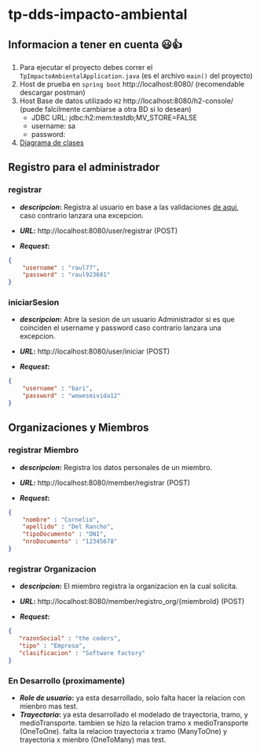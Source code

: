 # tp-dds-impacto-ambiental

## Informacion a tener en cuenta 	:smiley::+1:
1. Para ejecutar el proyecto debes correr el `TpImpactoAmbientalApplication.java` (es el archivo `main()` del proyecto)
2. Host de prueba en `spring boot` http://localhost:8080/ (recomendable descargar postman)
3. Host Base de datos utilizado `H2` http://localhost:8080/h2-console/ (puede falcilmente cambiarse a otra BD si lo desean)
   - JDBC URL: jdbc:h2:mem:testdb;MV_STORE=FALSE
   - username: sa
   - password:
5. [Diagrama de clases](https://app.diagrams.net/#G1KjyXDbRwMmgGRpaYPL_D5X6c7KRqHixG)
## Registro para el administrador
### registrar
* **_descripcion_:** Registra al usuario en base a las validaciones [de aqui](https://pages.nist.gov/800-63-3/sp800-63b.html#memsecret), caso contrario lanzara una excepcion.


* **_URL_:** http://localhost:8080/user/registrar (POST)


* **_Request_:**
```json
{
    "username" : "raul77",
    "password" : "raul923681"
}
```
### iniciarSesion
* **_descripcion_:** Abre la sesion de un usuario Administrador si es que coinciden el username y password caso contrario lanzara una excepcion.


* **_URL_:** http://localhost:8080/user/iniciar (POST)


* **_Request_:**
```json
{
    "username" : "bari",
    "password" : "wowesmivida12"
}
```

## Organizaciones y Miembros
### registrar Miembro
* **_descripcion_:** Registra los datos personales de un miembro.


* **_URL_:** http://localhost:8080/member/registrar (POST)


* **_Request_:**
```json
{
    "nombre" : "Cornelio",
    "apellido" : "Del Rancho",
    "tipoDocumento" : "DNI",
    "nroDocumento" : "12345678"
}
```
### registrar Organizacion
* **_descripcion_:** El miembro registra la organizacion en la cual solicita.


* **_URL_:** http://localhost:8080/member/registro_org/{miembroId} (POST)


* **_Request_:**
```json
{
   "razonSocial" : "the coders",
   "tipo" : "Empresa",
   "clasificacion" : "Software factory"
}
```
### En Desarrollo (proximamente)
* **_Role de usuario_:** ya esta desarrollado, solo falta hacer la relacion con mienbro mas test.
* **_Trayectoria_:** ya esta desarrollado el modelado de trayectoria, tramo, y medioTransporte. 
tambien se hizo la relacion tramo x medioTransporte (OneToOne).
falta la relacion trayectoria x tramo (ManyToOne) y trayectoria x mienbro (OneToMany) mas test.